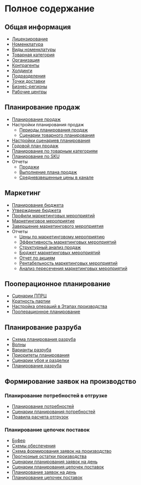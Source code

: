 ﻿# Полное содержание

<h2> Общая информация </h2>

- [Лицензирование](CommonInformation/Licensing.md)
- [Номенклатура](CommonInformation/Nomenclature.md)
- [Виды номенклатуры](CommonInformation/KindOfNomenclature.md)
- [Товарная категория](CommonInformation/РroductCategory.md)
- [Организация](CommonInformation/Organization.md)
- [Контрагенты](CommonInformation/Contractor.md)
- [Холдинги](CommonInformation/Holding.md)
- [Подразделения](CommonInformation/Department.md)
- [Точки доставки](CommonInformation/DeliveryPoint.md)
- [Бизнес-регионы](CommonInformation/BusinessRegion.md)
- [Рабочие центры](CommonInformation/WorkCenter.md)

<h2> Планирование продаж </h2>

- [Планирование продаж](SalesPlanning/SalesPlanning.md)
- Настройки планирования продаж
    - [Периоды планирования продаж](SalesPlanning/SalesPlanningSettings/SalesPlanningPeriods.md)
    - [Сценарии товарного планирования](SalesPlanning/SalesPlanningSettings/CommodityPlanningScenarios.md)
- [Настройки сценариев планирования](SalesPlanning/PlanningScenarioSettings.md)
- [Годовой план продаж](SalesPlanning/AnnualSalesPlan.md)
- [Планирование по товарным категориям](SalesPlanning/PlanningByProductCategories.md)
- [Планирование по SKU](SalesPlanning/PlanningBySKU.md)
- Отчеты
    - [Продажи](SalesPlanning/Reports/Sales.md)
    - [Выполнение плана продаж](SalesPlanning/Reports/ImplementationSalesPlan.md)
    - [Средневзвешенные цены в канале](SalesPlanning/Reports/WeightedAveragePricesInChannel.md)

<h2> Маркетинг </h2>

- [Планирование бюджета](Marketing/BudgetPlanning.md)
- [Утверждение бюджета](Marketing/BudgetApproval.md)
- [Профили маркетинговых мероприятий](Marketing/MarketingEventProfiles.md)
- [Маркетинговое мероприятие](Marketing/MarketingEvent.md)
- [Завершение маркетингового мероприятия](Marketing/CompletionMarketingEvent.md)
- Отчеты
    - [Цены по маркетинговому мероприятию](Marketing/Reports/PricesMarketingEvent.md)
    - [Эффективность маркетинговых мероприятий](Marketing/Reports/EffectivenessMarketingActivities.md)
    - [Структурный анализ продаж](Marketing/Reports/StructuralAnalysisSales.md)
    - [Бюджет маркетинговых мероприятий](Marketing/Reports/BudgetMarketingEvents.md)
    - [Отчет по акциям](Marketing/Reports/StockReport.md)
    - [Рентабельность маркетинговых мероприятий](Marketing/Reports/ProfitabilityMarketingActivities.md)
    - [Анализ пересечения маркетинговых мероприятий](Marketing/Reports/AnalysisIntersectionMarketingActivities.md)

<h2> Пооперационное планирование  </h2>

- [Сценарии ППРЦ](OperationalPlanning/ScenarioOperationalPlanning.md)
- [Кратность партии](OperationalPlanning/PartyMultiplicity.md)
- [Настройка операций в Этапах производства](OperationalPlanning/SettingUpOperations.md)
- [Пооперационное планирование](OperationalPlanning/OperationalPlanning.md)

<h2> Планирование разруба </h2>

- [Схема планирования разруба](Cutting/SchemeCutting.md)
- [Волны](Cutting/Waves.md)
- [Варианты разруба](Cutting/CuttingOptions.md)
- [Приоритеты планирования](Cutting/PlanningPriorities.md)
- [Сценарии убоя и разделки](Cutting/SlaughterAndButcheringScenarios.md)
- [Планирование разруба](Cutting/PlanningOfTheCut.md)

<h2> Формирование заявок на производство </h2>

<h3> Планирование потребностей в отгрузке </h3>

- [Планирование потребностей](SCP/ShipmentRequirementsPlanning/NeedsPlanning.md)
- [Сценарии планирования потребностей](SCP/ShipmentRequirementsPlanning/NeedsPlanningScenarios.md)
- [Правила расчета отгрузок](SCP/ShipmentRequirementsPlanning/RulesForCalculatingShipments.md)

<h3> Планирование цепочек поставок </h3>

- [Буфер](SCP/SupplyChainPlanning/Buffer.md)
- [Схемы обеспечения](SCP/SupplyChainPlanning/ProvisionScheme.md)
- [Схема формирования заявок на производство](SCP/SupplyChainPlanning/SchemeSCP.md)
- [Прогнозные остатки производства](SCP/SupplyChainPlanning/ProductionResidues.md)
- [Сценарии планирования заявок на день](SCP/SupplyChainPlanning/ScenariosForPlanningRequestsForTheDay.md)
- [Сценарии планирования цепочек поставок](SCP/SupplyChainPlanning/SupplyChainPlanningScenarios.md)
- [Планирование заявок на день](SCP/SupplyChainPlanning/PlanningRequestsForTheDay.md)
- [Планирование цепочек поставок](SCP/SupplyChainPlanning/SupplyChainPlanning.md)